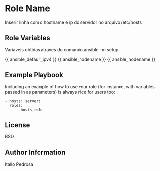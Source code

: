 Role Name
=========

Inserir linha com o hostname e ip do servidor no arquivo /etc/hosts


Role Variables
--------------

Variaveis obtidas atraves do comando ansible -m setup

{{ ansible_default_ipv4	}} 		{{ ansible_nodename }}   {{ ansible_nodename }}


Example Playbook
----------------

Including an example of how to use your role (for instance, with variables passed in as parameters) is always nice for users too:

    - hosts: servers
      roles:
         - hosts_role

License
-------

BSD

Author Information
------------------

Itallo Pedrosa
